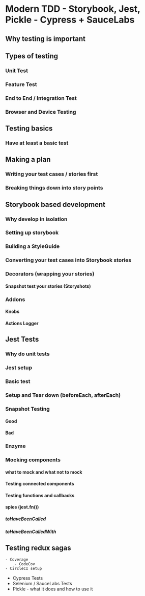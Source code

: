 # Modern TDD - Storybook, Jest, Pickle - Cypress + SauceLabs

## Why testing is important
## Types of testing
### Unit Test
### Feature Test
### End to End / Integration Test
### Browser and Device Testing

## Testing basics
### Have at least a basic test

## Making a plan
### Writing your test cases / stories first
### Breaking things down into story points

## Storybook based development
### Why develop in isolation
### Setting up storybook
### Building a StyleGuide
### Converting your test cases into Storybook stories
### Decorators (wrapping your stories)
#### Snapshot test your stories (Storyshots)
### Addons
####  Knobs
####  Actions Logger

## Jest Tests
### Why do unit tests
### Jest setup
### Basic test
### Setup and Tear down (beforeEach, afterEach)
### Snapshot Testing
#### Good 
#### Bad
### Enzyme
### Mocking components
#### what to mock and what not to mock
#### Testing connected components
#### Testing functions and callbacks
#### spies (jest.fn())
##### toHaveBeenCalled
##### toHaveBeenCalledWith
## Testing redux sagas
	- Coverage
		- CodeCov 
	- CircleCI setup
- Cypress Tests
- Selenium / SauceLabs Tests
- Pickle - what it does and how to use it
<!--stackedit_data:
eyJoaXN0b3J5IjpbODA1NTgzNTA3XX0=
-->
